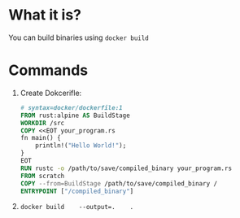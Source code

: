 # What it is?

You can build binaries using `docker build`









# Commands

1) Create Dokcerifle:
    ```Dockerfile
    # syntax=docker/dockerfile:1
    FROM rust:alpine AS BuildStage
    WORKDIR /src
    COPY <<EOT your_program.rs
    fn main() {
        println!("Hello World!");
    }
    EOT
    RUN rustc -o /path/to/save/compiled_binary your_program.rs
    FROM scratch
    COPY --from=BuildStage /path/to/save/compiled_binary /
    ENTRYPOINT ["/compiled_binary"]
    ```
2) `docker build    --output=.    .`